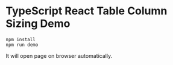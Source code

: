 TypeScript React Table Column Sizing Demo
===========================================

```
npm install
npm run demo
```

It will open page on browser automatically.
